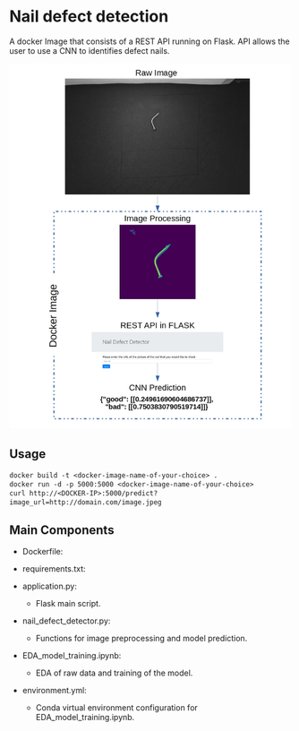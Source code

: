 # Nail defect detection
A docker Image that consists of a REST API running on Flask. API allows the user to use a CNN to identifies defect nails. 

![](example.jpg)

## Usage
    docker build -t <docker-image-name-of-your-choice> . 
    docker run -d -p 5000:5000 <docker-image-name-of-your-choice>  
    curl http://<DOCKER-IP>:5000/predict?image_url=http://domain.com/image.jpeg

## Main Components
- Dockerfile:
- requirements.txt:
- application.py:
  - Flask main script.
- nail_defect_detector.py:
  - Functions for image preprocessing and model prediction.
  
- EDA_model_training.ipynb:
  - EDA of raw data and training of the model.
- environment.yml:
  - Conda virtual environment configuration for EDA_model_training.ipynb.


